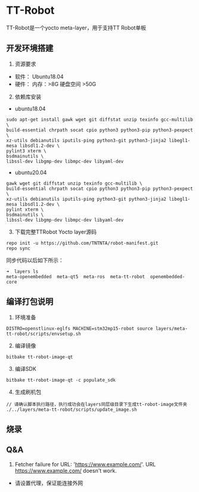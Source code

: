 # TT-Robot
TT-Robot是一个yocto meta-layer，用于支持TT Robot单板

## 开发环境搭建

1. 资源要求
- 软件： Ubuntu18.04
- 硬件： 内存：>8G 硬盘空间 >50G

2. 依赖库安装
- ubuntu18.04 
```
sudo apt-get install gawk wget git diffstat unzip texinfo gcc-multilib \
build-essential chrpath socat cpio python3 python3-pip python3-pexpect \
xz-utils debianutils iputils-ping python3-git python3-jinja2 libegl1-mesa libsdl1.2-dev \
pylint3 xterm \
bsdmainutils \
libssl-dev libgmp-dev libmpc-dev libyaml-dev
```

- ubuntu20.04
```
gawk wget git diffstat unzip texinfo gcc-multilib \
build-essential chrpath socat cpio python3 python3-pip python3-pexpect \
xz-utils debianutils iputils-ping python3-git python3-jinja2 libegl1-mesa libsdl1.2-dev \
pylint xterm \
bsdmainutils \
libssl-dev libgmp-dev libmpc-dev libyaml-dev
```

3. 下载完整TTRobot Yocto layer源码
```
repo init -u https://github.com/TNTNTA/robot-manifest.git
repo sync
```
同步代码以后如下所示：
```
➜  layers ls
meta-openembedded  meta-qt5  meta-ros  meta-tt-robot  openembedded-core
```

## 编译打包说明
1. 环境准备
```
DISTRO=openstlinux-eglfs MACHINE=stm32mp15-robot source layers/meta-tt-robot/scripts/envsetup.sh
```
2. 编译镜像
```
bitbake tt-robot-image-qt			        
```
3. 编译SDK
```
bitbake tt-robot-image-qt -c populate_sdk
```
4. 生成刷机包
```
// 请确认脚本执行路径，执行成功会在layers同层级目录下生成tt-robot-image文件夹
./../layers/meta-tt-robot/scripts/update_image.sh
```

## 烧录

## Q&A
1. Fetcher failure for URL: 'https://www.example.com/'. URL https://www.example.com/ doesn't work.
- 请设置代理，保证能连接外网
